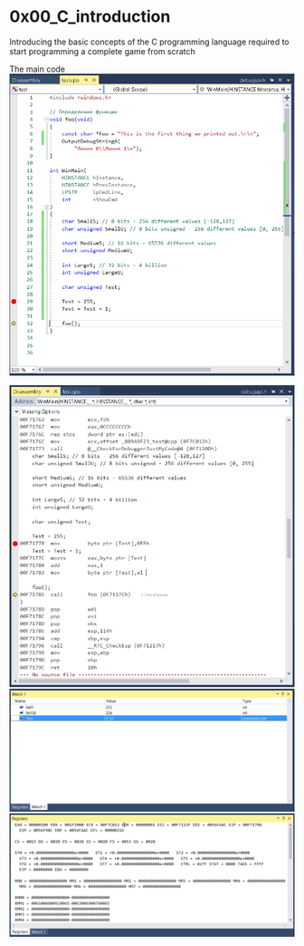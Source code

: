 # 0x00_C_introduction
Introducing the basic concepts of the C programming language required to start programming a complete game from scratch

The main code
<img src="images/github1.png" >

<img src="images/github2.png" >

<img src="images/github3.png" >

<img src="images/github4.png" >
